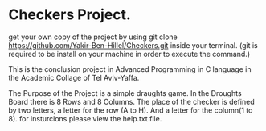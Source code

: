 # Checkers Project.
get your own copy of the project by using
git clone https://github.com/Yakir-Ben-Hillel/Checkers.git
inside your terminal.
(git is required to be install on your machine in order to execute the command.)

This is the conclusion project in Advanced Programming in C language in the Academic Collage of Tel Aviv-Yaffa.

The Purpose of the Project is a simple draughts game.
In the Droughts Board there is 8 Rows and 8 Columns.
The place of the checker is defined by two letters, a letter for the row (A to H).
And a letter for the column(1 to 8).
for insturcions please view the help.txt file.

